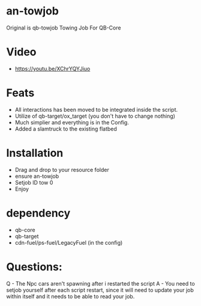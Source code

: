 # an-towjob
Original is qb-towjob
Towing Job For QB-Core

# Video
- https://youtu.be/XChrYQYJiuo

# Feats

- All interactions has been moved to be integrated inside the script.
- Utilize of qb-target/ox_target (you don't have to change nothing)
- Much simplier and everything is in the Config.
- Added a slamtruck to the existing flatbed

# Installation 

- Drag and drop to your resource folder
- ensure an-towjob
- Setjob ID tow 0
- Enjoy

# dependency 
- qb-core
- qb-target
- cdn-fuel/ps-fuel/LegacyFuel (in the config)

# Questions:
Q - The Npc cars aren't spawning after i restarted the script
A - You need to setjob yourself after each script restart, since it will need to update your job within itself and it needs to be able to read your job.
